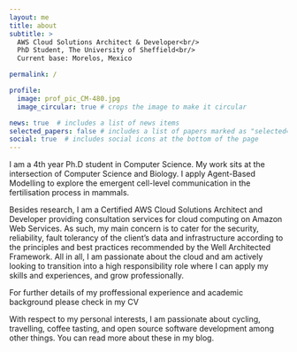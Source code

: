 ```yaml
---
layout: me
title: about
subtitle: >
  AWS Cloud Solutions Architect & Developer<br/> 
  PhD Student, The University of Sheffield<br/>
  Current base: Morelos, Mexico

permalink: /

profile:
  image: prof_pic_CM-480.jpg
  image_circular: true # crops the image to make it circular

news: true  # includes a list of news items
selected_papers: false # includes a list of papers marked as "selected={true}"
social: true  # includes social icons at the bottom of the page
---
```


I am a 4th year Ph.D student in Computer Science. My work sits at the intersection of Computer Science and Biology. I apply Agent-Based Modelling to explore the emergent cell-level communication in the fertilisation process in mammals.

Besides research, I am a Certified AWS Cloud Solutions Architect and Developer providing consultation services for cloud computing on Amazon Web Services. As such, my main concern is to cater for the security, reliability, fault tolerancy of the client’s data and infrastructure according to the principles and best practices recommended by the Well Architected Framework. All in all, I am passionate about the cloud and am actively looking to transition into a high responsibility role where I can apply my skills and experiences, and grow professionally.

For further details of my proffessional experience and academic background please check in my CV

With respect to my personal interests, I am passionate about cycling, travelling, coffee tasting, and open source software development among other things. You can read more about these in my blog.
